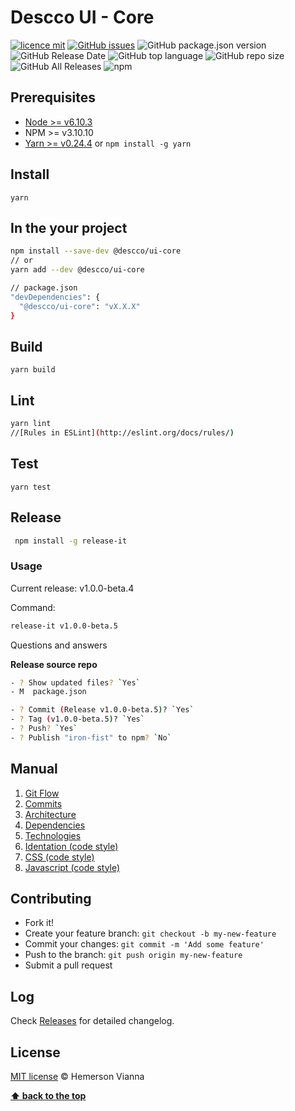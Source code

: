 # Descco UI - Core

[![licence mit](https://img.shields.io/badge/license-MIT-blue.svg?style=flat-square)](http://hemersonvianna.mit-license.org/)
[![GitHub issues](https://img.shields.io/github/issues/hesiod3ccore.svg)](https://github.com/hesiod3ccore/issues)
![GitHub package.json version](https://img.shields.io/github/package-json/v/hesiod3ccore.svg)
![GitHub Release Date](https://img.shields.io/github/release-date/hesiod3ccore.svg)
![GitHub top language](https://img.shields.io/github/languages/top/hesiod3ccore.svg)
![GitHub repo size](https://img.shields.io/github/repo-size/hesiod3ccore.svg)
![GitHub All Releases](https://img.shields.io/github/downloads/hesiod3ccore/total.svg)
![npm](https://img.shields.io/npm/dt/@descco/ui-core.svg)

## Prerequisites

- [Node >= v6.10.3](https://nodejs.org/en/)
- NPM >= v3.10.10
- [Yarn >= v0.24.4](https://yarnpkg.com/en/docs/install#linux-tab) or `npm install -g yarn`

## Install

```
yarn
```

## In the your project

```bash
npm install --save-dev @descco/ui-core
// or
yarn add --dev @descco/ui-core
```

```bash
// package.json
"devDependencies": {
  "@descco/ui-core": "vX.X.X"
}
```

## Build

```
yarn build
```

## Lint

```bash
yarn lint
//[Rules in ESLint](http://eslint.org/docs/rules/)
```

## Test

```
yarn test
```

## Release

```bash
 npm install -g release-it
```
### Usage

Current release: v1.0.0-beta.4

Command:

```bash
release-it v1.0.0-beta.5
```

Questions and answers

**Release source repo**

```sh
- ? Show updated files? `Yes`
- M  package.json

- ? Commit (Release v1.0.0-beta.5)? `Yes`
- ? Tag (v1.0.0-beta.5)? `Yes`
- ? Push? `Yes`
- ? Publish "iron-fist" to npm? `No`
```

## Manual

1. [Git Flow](./docs/manual/01-git-flow.md)
2. [Commits](./docs/manual/02-commits.md)
3. [Architecture](./docs/manual/03-architecture.md)
4. [Dependencies](./docs/manual/04-dependencies.md)
5. [Technologies](./docs/manual/05-technologies.md)
6. [Identation (code style)](./docs/manual/06-identation-code-style.md)
7. [CSS (code style)](./docs/manual/07-css-code-style.md)
8. [Javascript (code style)](./docs/manual/08-javascript-code-style.md)

## Contributing

- Fork it!
- Create your feature branch: `git checkout -b my-new-feature`
- Commit your changes: `git commit -m 'Add some feature'`
- Push to the branch: `git push origin my-new-feature`
- Submit a pull request

## Log

Check [Releases](https://github.com/hesiod3ccore/releases) for detailed changelog.

## License

[MIT license](http://hemersonvianna.mit-license.org/) © Hemerson Vianna

**[⬆ back to the top](#prerequisites)**
